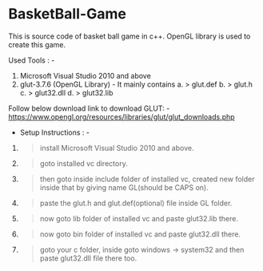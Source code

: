 # BasketBall-Game
This is source code of basket ball game in c++. OpenGL library is used to create this game.

Used Tools : - 

1. Microsoft Visual Studio 2010 and above
2. glut-3.7.6 (OpenGL Library) - It mainly contains 
a. > glut.def 
b. > glut.h 
c. > glut32.dll 
d. > glut32.lib

Follow below download link to download GLUT: - 
https://www.opengl.org/resources/libraries/glut/glut_downloads.php

* Setup Instructions : - 
1. > install Microsoft Visual Studio 2010 and above.
2. > goto installed vc directory. 
3. > then goto inside include folder of installed vc, created new folder inside that by giving name GL(should be CAPS on).
4. > paste the glut.h and glut.def(optional) file inside GL folder.
5. > now goto lib folder of installed vc and paste glut32.lib there.
6. > now goto bin folder of installed vc and paste glut32.dll there.
7. > goto your c folder, inside goto windows -> system32 and then paste glut32.dll file there too.
